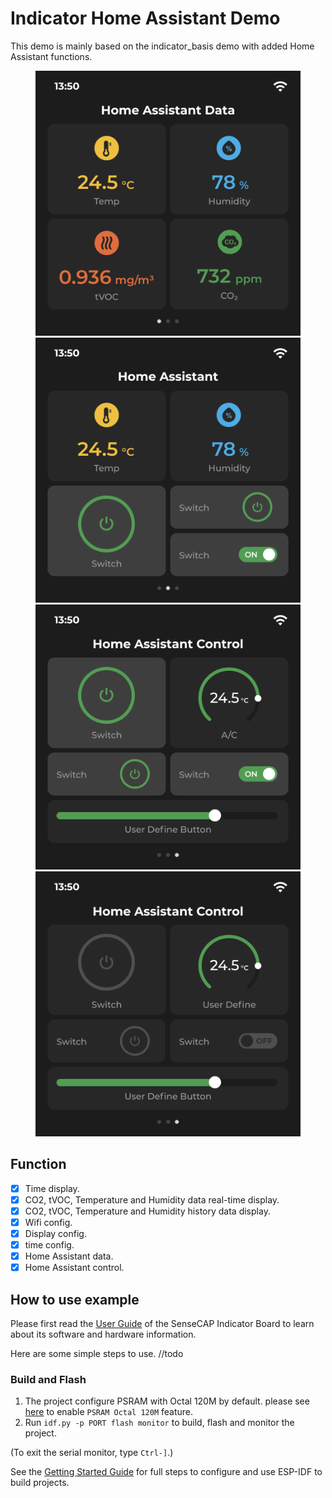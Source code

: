 # Indicator Home Assistant Demo

This demo is mainly based on the indicator_basis demo with added Home Assistant functions.  

<figure class="third">
    <img src="./docs/Home Assistant Data.png" width="480"/> 
    <img src="./docs/Home Assistant.png" width="480"/>
    <img src="./docs/Home Assistant Control(ON).png" width="480"/> 
    <img src="./docs/Home Assistant Control(OFF).png" width="480"/>
</figure>

## Function
- [x] Time display.
- [x] CO2, tVOC, Temperature and Humidity data real-time display.
- [x] CO2, tVOC, Temperature and Humidity history data display.
- [x] Wifi config.
- [x] Display config.
- [x] time config.
- [x] Home Assistant data.
- [x] Home Assistant control.

## How to use example

Please first read the [User Guide](https://wiki.seeedstudio.com/Sensor/SenseCAP/SenseCAP_Indicator/Get_started_with_SenseCAP_Indicator) of the SenseCAP Indicator Board to learn about its software and hardware information.


Here are some simple steps to use.
//todo

### Build and Flash

1. The project configure PSRAM with Octal 120M by default. please see [here](../../tools/patch/README.md#idf-patch) to enable `PSRAM Octal 120M` feature. 
2. Run `idf.py -p PORT flash monitor` to build, flash and monitor the project.

(To exit the serial monitor, type ``Ctrl-]``.)

See the [Getting Started Guide](https://docs.espressif.com/projects/esp-idf/en/latest/get-started/index.html) for full steps to configure and use ESP-IDF to build projects.
